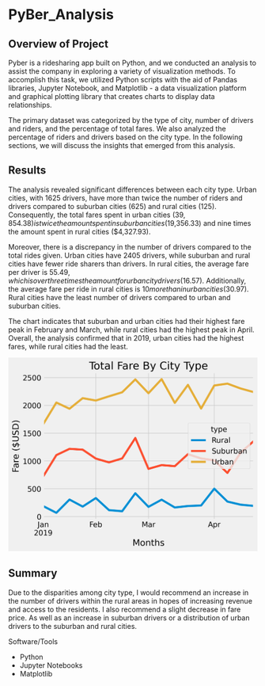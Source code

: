 # PyBer_Analysis

## Overview of Project
Pyber is a ridesharing app built on Python, and we conducted an analysis to assist the company in exploring a variety of visualization methods. To accomplish this task, we utilized Python scripts with the aid of Pandas libraries, Jupyter Notebook, and Matplotlib - a data visualization platform and graphical plotting library that creates charts to display data relationships.

The primary dataset was categorized by the type of city, number of drivers and riders, and the percentage of total fares. We also analyzed the percentage of riders and drivers based on the city type. In the following sections, we will discuss the insights that emerged from this analysis.

## Results
The analysis revealed significant differences between each city type. Urban cities, with 1625 drivers, have more than twice the number of riders and drivers compared to suburban cities (625) and rural cities (125). Consequently, the total fares spent in urban cities ($39,854.38) is twice the amount spent in suburban cities ($19,356.33) and nine times the amount spent in rural cities ($4,327.93).

Moreover, there is a discrepancy in the number of drivers compared to the total rides given. Urban cities have 2405 drivers, while suburban and rural cities have fewer ride sharers than drivers. In rural cities, the average fare per driver is $55.49, which is over three times the amount for urban city drivers ($16.57). Additionally, the average fare per ride in rural cities is $10 more than in urban cities ($30.97). Rural cities have the least number of drivers compared to urban and suburban cities.

The chart indicates that suburban and urban cities had their highest fare peak in February and March, while rural cities had the highest peak in April. Overall, the analysis confirmed that in 2019, urban cities had the highest fares, while rural cities had the least.

![plot](PyBer_fare_summary.png)

## Summary
Due to the disparities among city type, I would recommend an increase in the number of drivers within the rural areas in hopes of increasing revenue and access to the residents. I also recommend a slight decrease in fare price. As well as an increase in suburban drivers or a distribution of urban drivers to the suburban and rural cities.

Software/Tools
* Python
* Jupyter Notebooks
* Matplotlib
